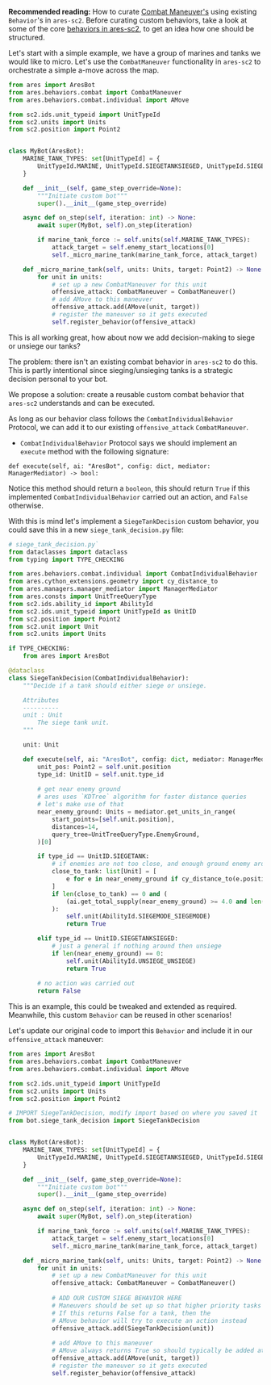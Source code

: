 <b>Recommended reading:</b> How to curate [Combat Maneuver's]([Installation](./combat_maneuver_example.html)) using
existing `Behavior`'s in `ares-sc2`.
Before curating custom behaviors, take a look at some of the 
core [behaviors in ares-sc2](https://github.com/AresSC2/ares-sc2/tree/main/src/ares/behaviors), to get an idea
how one should be structured.

Let's start with a simple example, we have a group of marines and tanks we would like to micro.
Let's use the `CombatManeuver` functionality in `ares-sc2` to orchestrate a simple a-move across the
map.

```python
from ares import AresBot
from ares.behaviors.combat import CombatManeuver
from ares.behaviors.combat.individual import AMove

from sc2.ids.unit_typeid import UnitTypeId
from sc2.units import Units
from sc2.position import Point2


class MyBot(AresBot):
    MARINE_TANK_TYPES: set[UnitTypeId] = {
        UnitTypeId.MARINE, UnitTypeId.SIEGETANKSIEGED, UnitTypeId.SIEGETANK
    }

    def __init__(self, game_step_override=None):
        """Initiate custom bot"""
        super().__init__(game_step_override)

    async def on_step(self, iteration: int) -> None:
        await super(MyBot, self).on_step(iteration)

        if marine_tank_force := self.units(self.MARINE_TANK_TYPES):
            attack_target = self.enemy_start_locations[0]
            self._micro_marine_tank(marine_tank_force, attack_target)

    def _micro_marine_tank(self, units: Units, target: Point2) -> None:
        for unit in units:
            # set up a new CombatManeuver for this unit
            offensive_attack: CombatManeuver = CombatManeuver()
            # add AMove to this maneuver
            offensive_attack.add(AMove(unit, target))
            # register the maneuver so it gets executed
            self.register_behavior(offensive_attack)
```

This is all working great, how about now we add decision-making to siege or unsiege our tanks?

The problem: there isn't an existing combat behavior in `ares-sc2` to do this. This is partly intentional
since sieging/unsieging tanks is a strategic decision personal to your bot.

We propose a solution: create a reusable custom combat behavior that `ares-sc2` understands and can be executed.

As long as our behavior class follows the `CombatIndividualBehavior` Protocol, we can add it to
our existing `offensive_attack` `CombatManeuver`. 
- `CombatIndividualBehavior` Protocol says we should implement an `execute` method with the following signature:

`def execute(self, ai: "AresBot", config: dict, mediator: ManagerMediator) -> bool:`

Notice this method should return a `booleon`, this should return `True` if this implemented
`CombatIndividualBehavior` carried out an action, and `False` otherwise.

With this is mind let's implement a `SiegeTankDecision` custom behavior, you could save this in a new
`siege_tank_decision.py` file:

```python
# siege_tank_decision.py`
from dataclasses import dataclass
from typing import TYPE_CHECKING

from ares.behaviors.combat.individual import CombatIndividualBehavior
from ares.cython_extensions.geometry import cy_distance_to
from ares.managers.manager_mediator import ManagerMediator
from ares.consts import UnitTreeQueryType
from sc2.ids.ability_id import AbilityId
from sc2.ids.unit_typeid import UnitTypeId as UnitID
from sc2.position import Point2
from sc2.unit import Unit
from sc2.units import Units

if TYPE_CHECKING:
    from ares import AresBot

@dataclass
class SiegeTankDecision(CombatIndividualBehavior):
    """Decide if a tank should either siege or unsiege.

    Attributes
    ----------
    unit : Unit
        The siege tank unit.
    """

    unit: Unit

    def execute(self, ai: "AresBot", config: dict, mediator: ManagerMediator) -> bool:
        unit_pos: Point2 = self.unit.position
        type_id: UnitID = self.unit.type_id
        
        # get near enemy ground
        # ares uses `KDTree` algorithm for faster distance queries
        # let's make use of that
        near_enemy_ground: Units = mediator.get_units_in_range(
            start_points=[self.unit.position],
            distances=14,
            query_tree=UnitTreeQueryType.EnemyGround,
        )[0]

        if type_id == UnitID.SIEGETANK:
            # if enemies are not too close, and enough ground enemy around then siege
            close_to_tank: list[Unit] = [
                e for e in near_enemy_ground if cy_distance_to(e.position, unit_pos) < 6.5
            ]
            if len(close_to_tank) == 0 and (
                (ai.get_total_supply(near_enemy_ground) >= 4.0 and len(near_enemy_ground) > 3)
            ):
                self.unit(AbilityId.SIEGEMODE_SIEGEMODE)
                return True

        elif type_id == UnitID.SIEGETANKSIEGED:
            # just a general if nothing around then unsiege
            if len(near_enemy_ground) == 0:
                self.unit(AbilityId.UNSIEGE_UNSIEGE)
                return True
        
        # no action was carried out
        return False
```

This is an example, this could be tweaked and extended as required. Meanwhile, this custom `Behavior`
can be reused in other scenarios!

Let's update our original code to import this `Behavior` and include it in our `offensive_attack` maneuver:

```python
from ares import AresBot
from ares.behaviors.combat import CombatManeuver
from ares.behaviors.combat.individual import AMove

from sc2.ids.unit_typeid import UnitTypeId
from sc2.units import Units
from sc2.position import Point2

# IMPORT SiegeTankDecision, modify import based on where you saved it
from bot.siege_tank_decision import SiegeTankDecision


class MyBot(AresBot):
    MARINE_TANK_TYPES: set[UnitTypeId] = {
        UnitTypeId.MARINE, UnitTypeId.SIEGETANKSIEGED, UnitTypeId.SIEGETANK
    }

    def __init__(self, game_step_override=None):
        """Initiate custom bot"""
        super().__init__(game_step_override)

    async def on_step(self, iteration: int) -> None:
        await super(MyBot, self).on_step(iteration)

        if marine_tank_force := self.units(self.MARINE_TANK_TYPES):
            attack_target = self.enemy_start_locations[0]
            self._micro_marine_tank(marine_tank_force, attack_target)

    def _micro_marine_tank(self, units: Units, target: Point2) -> None:
        for unit in units:
            # set up a new CombatManeuver for this unit
            offensive_attack: CombatManeuver = CombatManeuver()
            
            # ADD OUR CUSTOM SIEGE BEHAVIOR HERE
            # Maneuvers should be set up so that higher priority tasks are added first.
            # If this returns False for a tank, then the 
            # AMove behavior will try to execute an action instead
            offensive_attack.add(SiegeTankDecision(unit))
            
            # add AMove to this maneuver
            # AMove always returns True so should typically be added at the end
            offensive_attack.add(AMove(unit, target))
            # register the maneuver so it gets executed
            self.register_behavior(offensive_attack)
```


